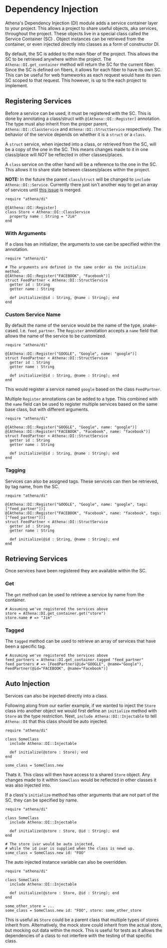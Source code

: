 # Dependency Injection

Athena's Dependency Injection (DI) module adds a service container layer to your project.  This allows a project to share useful objects, aka services, throughout the project.  These objects live in a special class called the Service Container (SC) .   Object instances can be retrieved from the container, or even injected directly into classes as a form of constructor DI.

By default, the SC is added to the main fiber of the project.  This allows the SC to be retrieved anywhere within the project.  The `Athena::DI.get_container` method will return the SC for the current fiber.  Since the SC is defined on fibers, it allows for each fiber to have its own SC.  This can be useful for web frameworks as each request would have its own SC scoped to that request.  This however, is up to the each project to implement. 

## Registering Services

Before a service can be used, it must be registered with the SC.  This is done by annotating a class/struct with `@[Athena::DI::Register]` annotation.  The type must also inherit from the proper parent, `Athena::DI::ClassService` and `Athena::DI::StructService` respectively.  The behavior of the service depends on whether it is a `struct` or a `class`. 

A `struct` service, when injected into a class, or retrieved from the SC, will be a copy of the one in the SC.  This means changes made to it in one class/place will _NOT_ be reflected in other classes/places.

A `class` service on the other hand will be a reference to the one in the SC.  This allows it to share state between classes/places within the project.

**NOTE:** In the future the parent `class`/`struct` will be changed to `include Athena::DI::Service`.  Currently there just isn't another way to get an array of services until [this issue](<https://github.com/crystal-lang/crystal/pull/7648>) is merged.

```crystal
require "athena/di"

@[Athena::DI::Register]
class Store < Athena::DI::ClassService
  property name : String = "Jim"
end
```

### With Arguments

If a class has an initializer, the arguments to use can be specified within the annotation.

```crystal
require "athena/di"

# The arguments are defined in the same order as the initialize method.
@[Athena::DI::Register("FACEBOOK", "Facebook")]
struct FeedPartner < Athena::DI::StructService
  getter id : String
  getter name : String

  def initialize(@id : String, @name : String); end
end
```

### Custom Service Name

By default the name of the service would be the name of the type, snake-cased.  I.e. `feed_partner`.  The `Register` annotation accepts a `name` field that allows the name of the service to be customized.  

```crystal
require "athena/di"

@[Athena::DI::Register("GOOGLE", "Google", name: "google")]
struct FeedPartner < Athena::DI::StructService
  getter id : String
  getter name : String

  def initialize(@id : String, @name : String); end
end
```

This would register a service named `google` based on the  class `FeedPartner`.  

Multiple `Register` annotations can be added to a type.  This combined with the `name` field can be used to register multiple services based on the same base class, but with different arguments.

```crystal
require "athena/di"

@[Athena::DI::Register("GOOGLE", "Google", name: "google")]
@[Athena::DI::Register("FACEBOOK", "Facebook", name: "facebook")]
struct FeedPartner < Athena::DI::StructService
  getter id : String
  getter name : String

  def initialize(@id : String, @name : String); end
end
```

### Tagging

Services can also be assigned tags.  These services can then be retrieved, by tag name, from the SC.

```crystal
require "athena/di"

@[Athena::DI::Register("GOOGLE", "Google", name: "google", tags: ["feed_partner"])]
@[Athena::DI::Register("FACEBOOK", "Facebook", name: "facebook", tags: ["feed_partner"])]
struct FeedPartner < Athena::DI::StructService
  getter id : String
  getter name : String

  def initialize(@id : String, @name : String); end
end
```



## Retrieving Services

Once services have been registered they are available within the SC.

### Get

The `get` method can be used to retrieve a service by name from the container.

```crystal
# Assuming we've registered the services above
store = Athena::DI.get_container.get("store")
store.name # => "Jim"
```

### Tagged

The `tagged` method can be used to retrieve an array of services that have been a specific tag.

```crystal
# Assuming we've registered the services above
feed_partners = Athena::DI.get_container.tagged "feed_partner"
feed_partners # => [FeedPartner(@id="GOOGLE", @name="Google"), FeedPartner(@id="FACEBOOK", @name="Facebook")]
```

## Auto Injection

Services can also be injected directly into a class.

Following along from our earlier example, if we wanted to inject the `Store` class into another object we would first define an `initialize` method with `Store` as the type restriction.  Next, `include Athena::DI::Injectable` to tell `Athena::DI` that this class should be auto injected.

```crystal
require "athena/di"

class SomeClass
  include Athena::DI::Injectable

  def initialize(@store : Store); end
end

some_class = SomeClass.new
```

Thats it.  This class will then have access to a shared `Store` object.  Any changes made to it within `SomeClass` would be reflected in other classes it was also injected into.  

If a class's `initialize` method has other arguments that are not part of the SC, they can be specified by name.

```crystal
require "athena/di"

class SomeClass
  include Athena::DI::Injectable

  def initialize(@store : Store, @id : String); end
end

# The store ivar would be auto injected,  
# while the id ivar is supplied when the class is newd up.
some_class = SomeClass.new id: "FOO"
```

The auto injected instance variable can also be overridden.  

```crystal
require "athena/di"

class SomeClass
  include Athena::DI::Injectable

  def initialize(@store : Store, @id : String); end
end

some_other_store = ...
some_class = SomeClass.new id: "FOO", store: some_other_store
```

This is useful as `Store` could be a parent class that multiple types of stores inherit from.  Alternatively, the mock store could inherit from the actual store, but mocking out data within the mock.  This is useful for tests as it allows the dependencies of a class to not interfere with the testing of that specific class.
